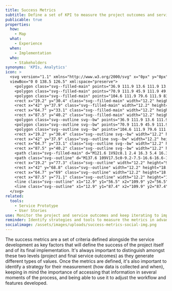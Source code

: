 ```yaml
---
title: Success Metrics
subtitle: Define a set of KPI to measure the project outcomes and service success
publicable: true
properties:
  how:
    - Map
  what:
    - Experience
  when:
    - Implementation
  who:
    - Stakeholders
synonyms: 'KPIs, Analytics'
icon: >
  <svg version="1.1" xmlns="http://www.w3.org/2000/svg" x="0px" y="0px"
  viewBox="0 0 138.5 126.5" xml:space="preserve">
    <polygon class="svg--filled-main" points="36.9 111.9 13.6 111.9 13.6 101 36.9 101 40.5 106.5 "/>
    <polygon class="svg--filled-main" points="70.9 111.9 45.9 111.9 49.5 106.5 45.9 101 70.9 101 74.5 106.5 "/>
    <polygon class="svg--filled-main" points="104.6 111.9 79.6 111.9 83.2 106.5 79.6 101 104.6 101 108.3 106.5 "/>
    <rect x="19.2" y="30.4" class="svg--filled-main" width="12.2" height="25.8"/>
    <rect x="42" y="37.9" class="svg--filled-main" width="12.2" height="18.3"/>
    <rect x="64.7" y="33.1" class="svg--filled-main" width="12.2" height="23.1"/>
    <rect x="87.5" y="40.2" class="svg--filled-main" width="12.2" height="16"/>
    <polygon class="svg--outline svg--bw" points="36.9 111.9 13.6 111.9 13.6 101 36.9 101 40.5 106.5 "/>
    <polygon class="svg--outline svg--bw" points="70.9 111.9 45.9 111.9 49.5 106.5 45.9 101 70.9 101 74.5 106.5 "/>
    <polygon class="svg--outline svg--bw" points="104.6 111.9 79.6 111.9 83.2 106.5 79.6 101 104.6 101 108.3 106.5 "/>
    <rect x="19.2" y="30.4" class="svg--outline svg--bw" width="12.2" height="25.8"/>
    <rect x="42" y="37.9" class="svg--outline svg--bw" width="12.2" height="18.3"/>
    <rect x="64.7" y="33.1" class="svg--outline svg--bw" width="12.2" height="23.1"/>
    <rect x="87.5" y="40.2" class="svg--outline svg--bw" width="12.2" height="16"/>
    <path class="svg--filled-main" d="M121.6 1V92c8.1 2.4 16.3 5.4 16.3 14.4V17.2C137.9 8.2 130.6 0.9 121.6 1"/>
    <path class="svg--outline" d="M137.6 109V17.5c0-9.2-7.5-16.6-16.6-16.6V1v91.4C130.2 92.3 137.6 99.8 137.6 109s-7.5 16.6-16.6 16.6v0h-16.4H87 0.9v-108h118.5"/>
    <rect x="19.2" y="77.3" class="svg--outline" width="12.2" height="9.8"/>
    <rect x="42" y="68.8" class="svg--outline" width="12.2" height="18.3"/>
    <rect x="64.7" y="69" class="svg--outline" width="12.2" height="18.1"/>
    <rect x="87.5" y="71.1" class="svg--outline" width="12.2" height="16"/>
    <line class="svg--outline" x1="12.9" y1="56.5" x2="109.9" y2="56.5"/>
    <line class="svg--outline" x1="12.9" y1="87.4" x2="109.9" y2="87.4"/>
  </svg>
related:
  tools:
    - Service Prototype
    - User Stories
use: Monitor the project and service outcomes and keep iterating to improve.
reminder: Identify strategies and tools to measure the metrics in advance.
socialimage: /assets/images/uploads/success-metrics-social-img.png
---
```

The success metrics are a set of criteria defined alongside the service development as key factors that will define the success of the project itself and of its final implementation. It's always important to distinguish amongst these two levels (project and final service outcomes) as they generate different types of values. Once the metrics are defined, it's also important to identify a strategy for their measurement (how data is collected and when), keeping in mind the importance of accessing that information in several moments of the process, and being able to use it to adjust the workflow and features developed.
